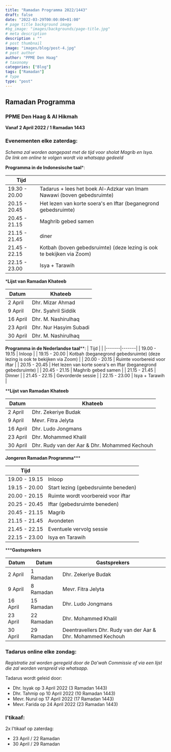 ```yaml
---
title: "Ramadan Programma 2022/1443"
draft: false
date: "2022-03-29T00:00:00+01:00"
# page title background image
#bg_image: "images/backgrounds/page-title.jpg"
# meta description
description : ""
# post thumbnail
image: "images/blog/post-4.jpg"
# post author
author: "PPME Den Haag"
# taxonomy
categories: ["Blog"]
tags: ["Ramadan"]
# type
type: "post"
---
```


## Ramadan Programma 
### PPME Den Haag & Al Hikmah
**Vanaf 2 April 2022 / 1 Ramadan 1443**




### Evenementen elke zaterdag:
*Schema zal worden aangepast met de tijd voor sholat Magrib en Isya.* </br>
*De link om online te volgen wordt via whatsapp gedeeld*

**Programma in de Indonesische taal***:

| Tijd |  |
|-------|-------|
| 19.30 - 20.00 | Tadarus + lees het boek Al-Adzkar van Imam Nawawi (boven gebedsruimte) |
| 20.15 - 20.45 | Het lezen van korte soera's en Iftar (beganegrond gebedsruimte) |
| 20.45 - 21.15 | Maghrib gebed samen |
| 21.15 - 21.45 | diner |
| 21.45 - 22.15 | Kotbah (boven gebedsruimte) (deze lezing is ook te bekijken via Zoom) |
| 22.15 - 23.00 | Isya + Tarawih |

***Lijst van Ramadan Khateeb**

| Datum  | Khateeb |
|------|---------|
| 2 April | Dhr. Mizar Ahmad |
| 9 April | Dhr. Syahril Siddik |
| 16 April| Dhr. M. Nashirulhaq |
| 23 April| Dhr. Nur Hasyim Subadi |
| 30 April| Dhr. M. Nashirulhaq |

**Programma in de Nederlandse taal****:
| Tijd |  |
|-------|-------|
| 19.00 - 19.15 | Inloop |
| 19.15 - 20.00 | Kotbah (beganegrond gebedsruimte) (deze lezing is ook te bekijken via Zoom) |
| 20.00 - 20.15 | Ruimte voorbereid voor iftar |
| 20.15 - 20.45 | Het lezen van korte soera's en Iftar (beganegrond gebedsruimte) |
| 20.45 - 21.15 | Maghrib gebed samen |
| 21.15 - 21.45 | Dinner |
| 21.45 - 22.15 | Gevorderde sessie  |
| 22.15 - 23.00 | Isya + Tarawih |

****Lijst van Ramadan Khateeb**

| Datum | Khateeb |
|------|---------|
| 2 April | Dhr. Zekeriye Budak |
| 9 April | Mevr. Fitra Jelyta |
| 16 April| Dhr. Ludo Jongmans |
| 23 April| Dhr. Mohammed Khalil |
| 30 April| Dhr. Rudy van der Aar & Dhr. Mohammed Kechouh |

**Jongeren Ramadan Programma*****

| Tijd |  |
|------|--|
| 19.00 - 19.15 | Inloop |
| 19.15 - 20.00 | Start lezing (gebedsruimte beneden) |
| 20.00 - 20.15 | Ruimte wordt voorbereid voor iftar |
| 20.25 - 20.45 | Iftar (gebedsruimte beneden) |
| 20.45 - 21.15 | Magrib |
| 21.15 - 21.45 | Avondeten |
| 21.45 - 22.15 | Eventuele vervolg sessie |
| 22.15 - 23.00 | Isya en Tarawih |

*****Gastsprekers**

| Datum |    Datum    |  Gastsprekers    |
|-------|------|------|
| 2 April | 1 Ramadan | Dhr. Zekeriye Budak |
| 9 April | 8 Ramadan | Mevr. Fitra Jelyta |
| 16 April | 15 Ramadan| Dhr. Ludo Jongmans |
| 23 April | 22 Ramadan | Dhr. Mohammed Khalil |
| 30 April | 29 Ramadan|  Deentravellers Dhr. Rudy van der Aar & Dhr. Mohammed Kechouh |

### Tadarus online elke zondag:

*Registratie zal worden geregeld door de Da'wah Commissie of via een lijst die zal worden verspreid via whatsapp.*

Tadarus wordt geleid door:
* Dhr. Isyak op 3 April 2022 (3 Ramadan 1443)
* Dhr. Tahmip op 10 April 2022 (10 Ramadan 1443)
* Mevr. Nurul op 17 April 2022 (17 Ramadan 1443)
* Mevr. Farida op 24 April 2022 (23 Ramadan 1443)


### I'tikaaf:
2x I'tikaaf op zaterdag:
* 23 April / 22 Ramadan
* 30 April / 29 Ramadan


